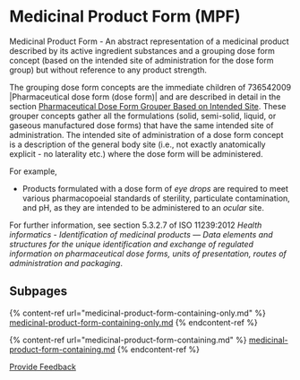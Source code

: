 # Medicinal Product Form (MPF)

Medicinal Product Form - An abstract representation of a medicinal product described by its active ingredient substances and a grouping dose form concept (based on the intended site of administration for the dose form group) but without reference to any product strength.

The grouping dose form concepts are the immediate children of 736542009 |Pharmaceutical dose form (dose form)| and are described in detail in the section [Pharmaceutical Dose Form Grouper Based on Intended Site](../../../index/index/pharmaceutical-dose-form-grouper-based-on-intended-site.md). These grouper concepts gather all the formulations (solid, semi-solid, liquid, or gaseous manufactured dose forms) that have the same intended site of administration. The intended site of administration of a dose form concept is a description of the general body site (i.e., not exactly anatomically explicit - no laterality etc.) where the dose form will be administered.

For example,

* Products formulated with a dose form of _eye drops_ are required to meet various pharmacopoeial standards of sterility, particulate contamination, and pH, as they are intended to be administered to an _ocular_ site.

For further information, see section 5.3.2.7 of ISO 11239:2012 _Health informatics - Identification of medicinal products — Data elements and structures for the unique identification and exchange of regulated information on pharmaceutical dose forms, units of presentation, routes of administration and packaging_.

## Subpages

{% content-ref url="medicinal-product-form-containing-only.md" %}
[medicinal-product-form-containing-only.md](medicinal-product-form-containing-only.md)
{% endcontent-ref %}

{% content-ref url="medicinal-product-form-containing.md" %}
[medicinal-product-form-containing.md](medicinal-product-form-containing.md)
{% endcontent-ref %}

<a href="https://docs.google.com/forms/d/e/1FAIpQLScTmbZIf0UEQwYDkY27EEWBkaiYkHSbR0_9DmFrMLXoQLyL7Q/viewform?usp=pp_url&#x26;entry.1767247133=SCT+Editorial+Guide&#x26;entry.670899847=Medicinal%20Product%20Form%20%28MPF%29" class="button primary">Provide Feedback</a>
